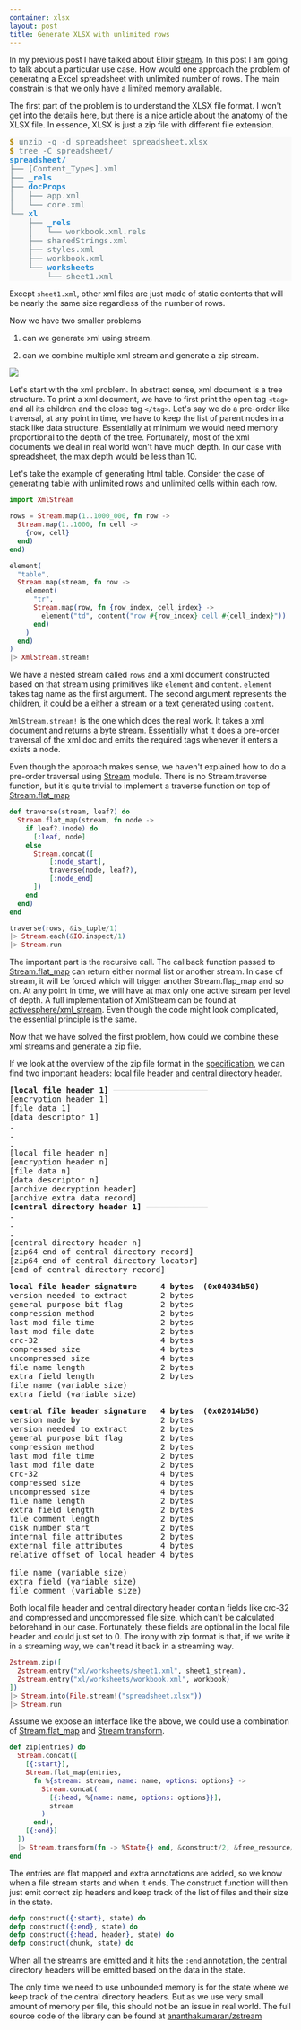 ```yaml
---
container: xlsx
layout: post
title: Generate XLSX with unlimited rows
---
```


In my previous post I have talked about Elixir
[stream](https://ananthakumaran.in/2017/11/28/stream.html). In this
post I am going to talk about a particular use case. How would one
approach the problem of generating a Excel spreadsheet with unlimited
number of rows. The main constrain is that we only have a limited memory available.

The first part of the problem is to understand the XLSX file format. I
won't get into the details here, but there is a nice
[article](http://officeopenxml.com/anatomyofOOXML-xlsx.php) about the
anatomy of the XLSX file. In essence, XLSX is just a zip file with
different file extension.

<pre style="color: #657b83; background-color: #f9f9f9;">
<span style="color: #b58900; font-weight: bold;">$ </span>unzip -q -d spreadsheet spreadsheet.xlsx
<span style="color: #b58900; font-weight: bold;">$ </span>tree -C spreadsheet/
<span style="color: #268bd2; font-weight: bold;">spreadsheet/</span>
&#9500;&#9472;&#9472; [Content_Types].xml
&#9500;&#9472;&#9472; <span style="color: #268bd2; font-weight: bold;">_rels</span>
&#9500;&#9472;&#9472; <span style="color: #268bd2; font-weight: bold;">docProps</span>
&#9474;&#160;&#160; &#9500;&#9472;&#9472; app.xml
&#9474;&#160;&#160; &#9492;&#9472;&#9472; core.xml
&#9492;&#9472;&#9472; <span style="color: #268bd2; font-weight: bold;">xl</span>
    &#9500;&#9472;&#9472; <span style="color: #268bd2; font-weight: bold;">_rels</span>
    &#9474;&#160;&#160; &#9492;&#9472;&#9472; workbook.xml.rels
    &#9500;&#9472;&#9472; sharedStrings.xml
    &#9500;&#9472;&#9472; styles.xml
    &#9500;&#9472;&#9472; workbook.xml
    &#9492;&#9472;&#9472; <span style="color: #268bd2; font-weight: bold;">worksheets</span>
        &#9492;&#9472;&#9472; sheet1.xml
</pre>

Except `sheet1.xml`, other xml files are just made of static contents
that will be nearly the same size regardless of the number of rows.

Now we have two smaller problems

1) can we generate xml using stream.

2) can we combine multiple xml stream and generate a zip stream.

<div class="diagram"><img class="margin-right" style="right: -300px" src="/public/images/tree.svg" /></div>

Let's start with the xml problem. In abstract sense, xml document is a
tree structure. To print a xml document, we have to first print the
open tag `<tag>` and all its children and the close tag
`</tag>`. Let's say we do a pre-order like traversal, at any point in
time, we have to keep the list of parent nodes in a stack like data
structure. Essentially at minimum we would need memory proportional to
the depth of the tree. Fortunately, most of the xml documents we deal
in real world won't have much depth. In our case with spreadsheet, the
max depth would be less than 10.


Let's take the example of generating html table. Consider the case of
generating table with unlimited rows and unlimited cells within each
row.

```elixir
import XmlStream

rows = Stream.map(1..1000_000, fn row ->
  Stream.map(1..1000, fn cell ->
    {row, cell}
  end)
end)

element(
  "table",
  Stream.map(stream, fn row ->
    element(
      "tr",
      Stream.map(row, fn {row_index, cell_index} ->
        element("td", content("row #{row_index} cell #{cell_index}"))
      end)
    )
  end)
)
|> XmlStream.stream!
```

We have a nested stream called `rows` and a xml document constructed
based on that stream using primitives like `element` and
`content`. `element` takes tag name as the first argument. The second
argument represents the children, it could be a either a stream or a
text generated using `content`.

`XmlStream.stream!` is the one which does the real work. It takes a
xml document and returns a byte stream. Essentially what it does a
pre-order traversal of the xml doc and emits the required tags
whenever it enters a exists a node.

Even though the approach makes sense, we haven't explained how to do a
pre-order traversal using
[Stream](https://hexdocs.pm/elixir/Stream.html) module. There is no
Stream.traverse function, but it's quite trivial to implement a
traverse function on top of
[Stream.flat_map](https://hexdocs.pm/elixir/Stream.html#flat_map/2)

```elixir
def traverse(stream, leaf?) do
  Stream.flat_map(stream, fn node ->
    if leaf?.(node) do
      [:leaf, node]
    else
      Stream.concat([
          [:node_start],
          traverse(node, leaf?),
          [:node_end]
      ])
    end
  end)
end

traverse(rows, &is_tuple/1)
|> Stream.each(&IO.inspect/1)
|> Stream.run
```

The important part is the recursive call. The callback function passed
to [Stream.flat_map](https://hexdocs.pm/elixir/Stream.html#flat_map/2) can return either normal list or another stream. In
case of stream, it will be forced which will trigger another
Stream.flap_map and so on. At any point in time, we will have at max
only one active stream per level of depth. A full implementation of
XmlStream can be found at
[activesphere/xml_stream](https://github.com/activesphere/xml_stream). Even
though the code might look complicated, the essential principle is the
same.

Now that we have solved the first problem, how could we combine these
xml streams and generate a zip file.

If we look at the overview of the zip file format in the
[specification](https://pkware.cachefly.net/webdocs/casestudies/APPNOTE.TXT),
we can find two important headers: local file header and central
directory header.
<div class="zipspec">
<pre class="overview">
<b>[local file header 1]</b> <span style="color: #ddd">────────────────────</span>
[encryption header 1]
[file data 1]
[data descriptor 1]
.
.
.
[local file header n]
[encryption header n]
[file data n]
[data descriptor n]
[archive decryption header]
[archive extra data record]
<b>[central directory header 1]</b> <span style="color: #ddd">─────────────</span>
.
.
.
[central directory header n]
[zip64 end of central directory record]
[zip64 end of central directory locator]
[end of central directory record]
</pre>

<pre class="local">
<b>local file header signature     4 bytes  (0x04034b50)</b>
version needed to extract       2 bytes
general purpose bit flag        2 bytes
compression method              2 bytes
last mod file time              2 bytes
last mod file date              2 bytes
crc-32                          4 bytes
compressed size                 4 bytes
uncompressed size               4 bytes
file name length                2 bytes
extra field length              2 bytes
file name (variable size)
extra field (variable size)
</pre>

<pre class="central">
<b>central file header signature   4 bytes  (0x02014b50)</b>
version made by                 2 bytes
version needed to extract       2 bytes
general purpose bit flag        2 bytes
compression method              2 bytes
last mod file time              2 bytes
last mod file date              2 bytes
crc-32                          4 bytes
compressed size                 4 bytes
uncompressed size               4 bytes
file name length                2 bytes
extra field length              2 bytes
file comment length             2 bytes
disk number start               2 bytes
internal file attributes        2 bytes
external file attributes        4 bytes
relative offset of local header 4 bytes

file name (variable size)
extra field (variable size)
file comment (variable size)
</pre>
</div>

Both local file header and central directory header contain fields
like crc-32 and compressed and uncompressed file size, which can't be
calculated beforehand in our case. Fortunately, these fields are
optional in the local file header and could just set to 0. The irony
with zip format is that, if we write it in a streaming way, we can't
read it back in a streaming way.

```elixir
Zstream.zip([
  Zstream.entry("xl/worksheets/sheet1.xml", sheet1_stream),
  Zstream.entry("xl/worksheets/workbook.xml", workbook)
])
|> Stream.into(File.stream!("spreadsheet.xlsx"))
|> Stream.run
```

Assume we expose an interface like the above, we could use a
combination of
[Stream.flat_map]((https://hexdocs.pm/elixir/Stream.html#flat_map/2))
and
[Stream.transform](https://hexdocs.pm/elixir/Stream.html#transform/4).

```elixir
def zip(entries) do
  Stream.concat([
    [{:start}],
    Stream.flat_map(entries,
      fn %{stream: stream, name: name, options: options} ->
        Stream.concat(
          [{:head, %{name: name, options: options}}],
          stream
        )
      end),
    [{:end}]
  ])
  |> Stream.transform(fn -> %State{} end, &construct/2, &free_resource/1)
end
```

The entries are flat mapped and extra annotations are added, so we
know when a file stream starts and when it ends. The construct
function will then just emit correct zip headers and keep track of the
list of files and their size in the state.

```elixir
defp construct({:start}, state) do
defp construct({:end}, state) do
defp construct({:head, header}, state) do
defp construct(chunk, state) do
```

When all the streams are emitted and it hits the `:end` annotation,
the central directory headers will be emitted based on the data in the state.

The only time we need to use unbounded memory is for the state where
we keep track of the central directory headers. But as we use very
small amount of memory per file, this should not be an issue in real
world. The full source code of the library can be found at
[ananthakumaran/zstream](https://github.com/ananthakumaran/zstream)

<link rel="stylesheet" href="/public/css/xlsx.css"/>
